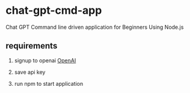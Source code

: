# chat-gpt-cmd-app
Chat GPT Command line driven application for Beginners Using Node.js


## requirements
1.  signup to openai 
[OpenAI](https://platform.openai.com)

2.  save api key 

3.  run npm to start application
